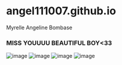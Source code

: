 # angel111007.github.io
Myrelle Angeline Bombase
### MISS YOUUUU BEAUTIFUL BOY<33

![image](https://user-images.githubusercontent.com/122423989/212250019-642bd9ef-a29a-4888-a493-0180ed414348.png)
![image](https://user-images.githubusercontent.com/122423989/212250069-28a84e06-a102-44d2-86bb-26a91cca7732.png)
![image](https://user-images.githubusercontent.com/122423989/212250127-d4aabf2f-64f0-4f59-a52d-2ce0d65392ce.png)
![image](https://user-images.githubusercontent.com/122423989/212250331-2c2c919f-bb34-4ccb-890f-23a05f92b5d8.png)


